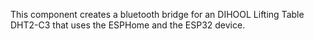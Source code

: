 This component creates a bluetooth bridge for an DIHOOL Lifting Table DHT2-C3 that uses the ESPHome and the ESP32 device.
